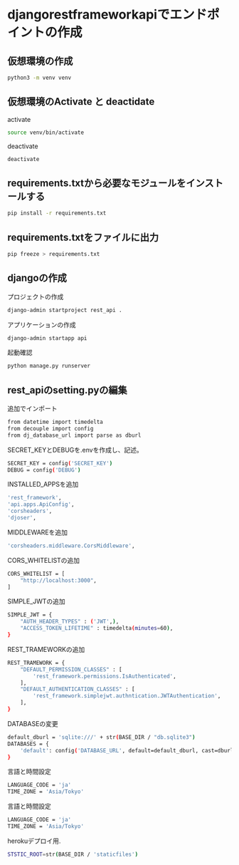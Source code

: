 # djangorestframeworkapiでエンドポイントの作成

## 仮想環境の作成

```bash
python3 -m venv venv
```

## 仮想環境のActivate と deactidate

activate

```bash
source venv/bin/activate
```

deactivate

```bash
deactivate
```

## requirements.txtから必要なモジュールをインストールする

```bash
pip install -r requirements.txt
```

## requirements.txtをファイルに出力

```bash
pip freeze > requirements.txt
```

## djangoの作成

プロジェクトの作成

```bash
django-admin startproject rest_api .
```

アプリケーションの作成

```bash
django-admin startapp api
```

起動確認

```bash
python manage.py runserver
```

## rest_apiのsetting.pyの編集

追加でインポート

```bash
from datetime import timedelta
from decouple import config
from dj_database_url import parse as dburl
```

SECRET_KEYとDEBUGを.envを作成し、記述。

```bash
SECRET_KEY = config('SECRET_KEY')
DEBUG = config('DEBUG')
```

INSTALLED_APPSを追加

```bash
'rest_framework',
'api.apps.ApiConfig',
'corsheaders',
'djoser',
```

MIDDLEWAREを追加

```bash
'corsheaders.middleware.CorsMiddleware',
```

CORS_WHITELISTの追加

```bash
CORS_WHITELIST = [
    "http://localhost:3000",
]
```

SIMPLE_JWTの追加

```bash
SIMPLE_JWT = {
    "AUTH_HEADER_TYPES" : ('JWT',),
    "ACCESS_TOKEN_LIFETIME" : timedelta(minutes=60),
}
```

REST_TRAMEWORKの追加

```bash
REST_TRAMEWORK = {
    "DEFAULT_PERMISSION_CLASSES" : [
        'rest_framework.permissions.IsAuthenticated',
    ],
    "DEFAULT_AUTHENTICATION_CLASSES" : [
        'rest_framework.simplejwt.authntication.JWTAuthentication',
    ],
}
```

DATABASEの変更

```bash
default_dburl = 'sqlite:///' + str(BASE_DIR / "db.sqlite3")
DATABASES = {
    'default': config('DATABASE_URL', default=default_dburl, cast=dburl),
}
```

言語と時間設定

```bash
LANGUAGE_CODE = 'ja'
TIME_ZONE = 'Asia/Tokyo'
```

言語と時間設定

```bash
LANGUAGE_CODE = 'ja'
TIME_ZONE = 'Asia/Tokyo'
```

herokuデプロイ用.

```bash
STSTIC_ROOT=str(BASE_DIR / 'staticfiles')
```
